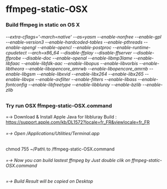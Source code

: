 # ffmpeg-static-OSX
### Build ffmpeg in static on OS X
###### --extra-cflags='-march=native' --as=yasm --enable-nonfree --enable-gpl --enable-version3 --enable-hardcoded-tables --enable-pthreads --enable-opengl --enable-opencl --enable-postproc --enable-runtime-cpudetect --arch=x86_64 --disable-ffplay --disable-ffserver --disable-ffprobe --disable-doc --enable-openal --enable-libmp3lame --enable-libfaac --enable-libfdk-aac --enable-libopus --enable-libvorbis --enable-libtheora --enable-libopencore_amrwb --enable-libopencore_amrnb --enable-libgsm --enable-libxvid --enable-libx264 --enable-libx265 --enable-libvpx --enable-avfilter --enable-filters --enable-libass --enable-fontconfig --enable-libfreetype --enable-libbluray --enable-bzlib --enable-zlib

### Try run OSX ffmpeg-static-OSX.command

=-> Download & Install Apple Java for libbluray Build :
https://support.apple.com/kb/DL1572?locale=fr_FR&viewlocale=fr_FR

###### =-> Open /Applications/Utilities/Terminal.app
chmod 755 ~/Path\ to /ffmpeg-static-OSX.command

###### =-> Now you can build lastest ffmpeg by Just double clik on ffmpeg-static-OSX.command

###### =-> Build Result will be copied on Desktop
